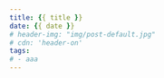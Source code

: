 ```yaml
---
title: {{ title }}
date: {{ date }}
# header-img: "img/post-default.jpg"
# cdn: 'header-on'
tags:
# - aaa 
---
```

